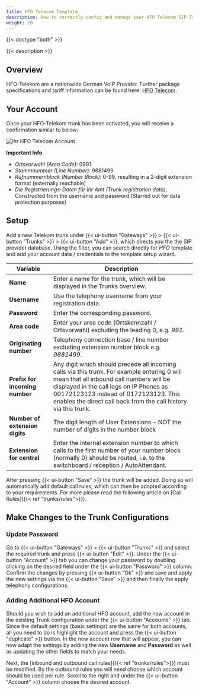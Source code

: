 ```yaml
---
title: HFO Telecom Template
description: How to correctly config and manage your HFO Telecom SIP Trunk with your pascom phone system
weight: 20
---
```

{{< doctype "both"  >}}

{{< description >}}

## Overview

HFO-Telekom are a nationwide German VoIP Provider. Further package specifications and tariff information can be found here: [HFO Telecom](http://www.hfo-telecom.de/ "HFO Telecom SIP Provider").

## Your Account

Once your HFO-Telekom trunk has been activated, you will receive a confirmation similar to below:

![Ihr HFO Telecom Account](/hfo-account.png?width=50% "HFO Telecom SIP account")

**Important Info**

+ *Ortsvorwahl (Area Code)*: 0991
+ *Stammnummer (Line Number)*: 9881499
+ *Rufnummernblock (Number Block)*: 0-99, resulting in a 2-digit extension format (externally reachable)
+ *Die Registrierungs-Daten für Ihr Amt (Trunk registration data)*, Constructed from the username and password (Starred out for data protection purposes)

## Setup

Add a new Telekom trunk under {{< ui-button "Gateways" >}} > {{< ui-button "Trunks" >}} > {{< ui-button "Add" >}}, which directs you the the SIP provider database. Using the filter, you can search directly for *HFO* template and add your account data / credentials to the template setup wizard.

|Variable|Description|
|---|---|
|**Name**|Enter a name for the trunk, which will be displayed in the Trunks overview.|
|**Username**|Use the telephony username from your registration data.|
|**Password**|Enter the corresponding password.|
|**Area code**|Enter your area code (Ortskennzahl / Ortsvorwahl) excluding the leading 0, e.g. *991*.|
|**Originating number**|Telephony connection base / line number excluding extension number block e.g. *9881499*.|
|**Prefix for incoming number**|Any digit which should precede all incoming calls via this trunk. For example entering 0 will mean that all inbound call numbers will be displayed in the call logs on IP Phones as 00172123123 instead of 0172123123. This enables the direct call back from the call history via this trunk.|
|**Number of extension digits**|The digit length of User Extensions - NOT the number of digits in the number block|
|**Extension for central**|Enter the internal extension number to which calls to the first number of your number block (normally 0) should be routed, i.e. to the switchboard / reception / AutoAttendant.|

After pressing {{< ui-button "Save" >}} the trunk will be added. Doing so will automatically add default call rules, which can then be adapted according to your requirements. For more please read the following article on [Call Rules]({{< ref "trunks/rules">}}).

## Make Changes to the Trunk Configurations

### Update Password

Go to {{< ui-button "Gateways" >}} > {{< ui-button "Trunks" >}} and select the required trunk and press {{< ui-button "Edit" >}}. Under the {{< ui-button "Account" >}} tab you can change your password by doubling clicking on the desired field under the {{< ui-button "Password" >}} column. Confirm the changes by pressing {{< ui-button "Ok" >}} and save and apply the new settings via the {{< ui-button "Save" >}} and then finally the apply telephony configurations.

### Adding Additional HFO Account

Should you wish to add an additional HFO account, add the new account in the existing Trunk configuration under the {{< ui-button "Accounts" >}} tab. Since the default settings (basic settings) are the same for both accounts, all you need to do is highlight the account and press the {{< ui-button "duplicate" >}} button. In the new account row that will appear, you can now adapt the settings by adding the new **Username** and **Password** as well as updating the other fields to match your needs.

Next, the [inbound and outbound call rules]({{< ref "trunks/rules">}}) must be modified. By the outbound rules you will need choose which account should be used per rule. Scroll to the right and under the {{< ui-button "Account" >}} column choose the desired account.

